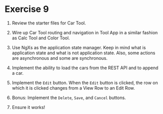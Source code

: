 # Exercise 9

1. Review the starter files for Car Tool.

2. Wire up Car Tool routing and navigation in Tool App in a similar fashion as Calc Tool and Color Tool.

3. Use NgXs as the application state manager. Keep in mind what is application state and what is not application state. Also, some actions are asynchronous and some are synchronous.

4. Implement the ability to load the cars from the REST API and to append a car.

5. Implement the `Edit` button. When the `Edit` button is clicked, the row on which it is clicked changes from a View Row to an Edit Row.

6. Bonus: Implement the `Delete`, `Save`, and `Cancel` buttons.

7. Ensure it works!
